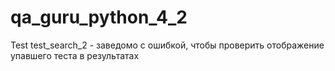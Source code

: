 # qa_guru_python_4_2

Test test_search_2 - заведомо с ошибкой, чтобы проверить отображение упавшего теста в результатах
